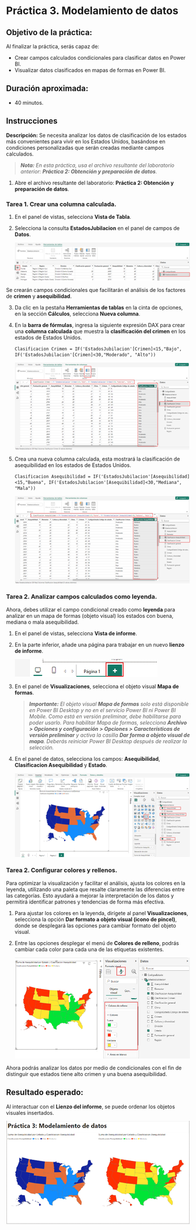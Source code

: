 # Práctica 3. Modelamiento de datos

## Objetivo de la práctica:

Al finalizar la práctica, serás capaz de:

- Crear campos calculados condicionales para clasificar datos en Power BI. <br>
- Visualizar datos clasificados en mapas de formas en Power BI.

## Duración aproximada:

- 40 minutos.

## Instrucciones 

**Descripción:** Se necesita analizar los datos de clasificación de los estados más convenientes para vivir en los Estados Unidos, basándose en condiciones personalizadas que serán creadas mediante campos calculados.

> ***Nota:** En esta práctica, usa el archivo resultante del laboratorio anterior: **Práctica 2: Obtención y preparación de datos**.*

1. Abre el archivo resultante del laboratorio: **Práctica 2: Obtención y preparación de datos**.

### Tarea 1. Crear una columna calculada. 

1. En el panel de vistas, selecciona **Vista de Tabla**.

2. Selecciona la consulta **EstadosJubilacion** en el panel de campos de **Datos**.

    ![EstadosJubilacion](../images/Capitulo3/img1.png)

Se crearán campos condicionales que facilitarán el análisis de los factores de **crimen** y **asequibilidad**.

3. Da clic en la pestaña **Herramientas de tablas** en la cinta de opciones, en la sección **Cálculos**, selecciona **Nueva columna**.

4. En la **barra de fórmulas**, ingresa la siguiente expresión DAX para crear una **columna calculada** que muestra la **clasificación del crimen** en los estados de Estados Unidos.

    ```dax  
    Clasificacion Crimen = IF('EstadosJubilacion'[Crimen]<15,"Bajo", IF('EstadosJubilacion'[Crimen]<30,"Moderado", "Alto"))
    ```
    ![Clasificacion Crimen](../images/Capitulo3/img2.png)

5. Crea una nueva columna calculada, esta mostrará la clasificación de asequibilidad en los estados de Estados Unidos.

    ```dax  
    Clasificacion Asequibilidad = IF('EstadosJubilacion'[Asequibilidad]<15,"Buena", IF('EstadosJubilacion'[Asequibilidad]<30,"Mediana", "Mala"))
    ```
    ![Clasificacion Asequibilidad](../images/Capitulo3/img3.png)

### Tarea 2. Analizar campos calculados como leyenda.

Ahora, debes utilizar el campo condicional creado como **leyenda** para analizar en un mapa de formas (objeto visual) los estados con buena, mediana o mala asequibilidad.

1. En el panel de vistas, selecciona **Vista de informe**.

2. En la parte inferior, añade una página para trabajar en un nuevo **lienzo de informe**.

    ![img4](../images/Capitulo3/img4.png) 

3. En el panel de **Visualizaciones**, selecciona el objeto visual **Mapa de formas**.

    >***Importante:** El objeto visual **Mapa de formas** solo está disponible en Power BI Desktop y no en el servicio Power BI ni Power BI Mobile. Como está en versión preliminar, debe habilitarse para poder usarlo. Para habilitar Mapa de formas, selecciona **Archivo > Opciones y configuración > Opciones > Características de versión preliminar** y activa la casilla **Dar forma a objeto visual de mapa**. Deberás reiniciar Power BI Desktop después de realizar la selección.*

4. En el panel de datos, selecciona los campos: **Asequibilidad**, **Clasificacion Asequibilidad** y **Estado**.
    
    ![Mapa de formas](../images/Capitulo3/img5.png)

### Tarea 2. Configurar colores y rellenos.

Para optimizar la visualización y facilitar el análisis, ajusta los colores en la leyenda, utilizando una paleta que resalte claramente las diferencias entre las categorías. Esto ayudará a mejorar la interpretación de los datos y permitirá identificar patrones y tendencias de forma más efectiva.

1. Para ajustar los colores en la leyenda, dirígete al panel **Visualizaciones**, selecciona la opción **Dar formato a objeto visual (icono de pincel)**, donde se desplegará las opciones para cambiar formato del objeto visual.  

2. Entre las opciones desplegar el menú de **Colores de relleno**, podrás cambiar cada color para cada una de las etiquetas existentes.

    ![img6](../images/Capitulo3/img6.png)

Ahora podrás analizar los datos por medio de condicionales con el fin de distinguir que estados tiene alto crimen y una buena asequibilidad.

## Resultado esperado:

Al interactuar con el **Lienzo del informe**, se puede ordenar los objetos visuales insertados.

![img7](../images/Capitulo3/img7.png)
